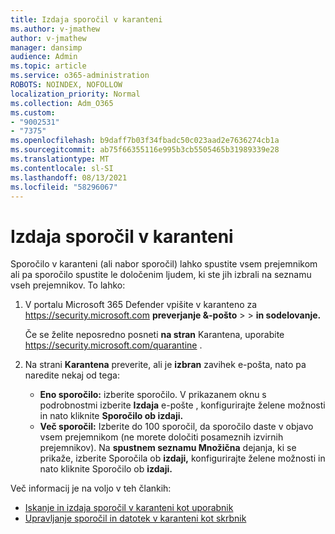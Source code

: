 ```yaml
---
title: Izdaja sporočil v karanteni
ms.author: v-jmathew
author: v-jmathew
manager: dansimp
audience: Admin
ms.topic: article
ms.service: o365-administration
ROBOTS: NOINDEX, NOFOLLOW
localization_priority: Normal
ms.collection: Adm_O365
ms.custom:
- "9002531"
- "7375"
ms.openlocfilehash: b9daff7b03f34fbadc50c023aad2e7636274cb1a
ms.sourcegitcommit: ab75f66355116e995b3cb5505465b31989339e28
ms.translationtype: MT
ms.contentlocale: sl-SI
ms.lasthandoff: 08/13/2021
ms.locfileid: "58296067"
---
```

# <a name="release-quarantined-messages"></a>Izdaja sporočil v karanteni

Sporočilo v karanteni (ali nabor sporočil) lahko spustite vsem prejemnikom ali pa sporočilo spustite le določenim ljudem, ki ste jih izbrali na seznamu vseh prejemnikov. To lahko:

1. V portalu Microsoft 365 Defender vpišite v karanteno za <https://security.microsoft.com> **preverjanje &-pošto** \>  \> **in sodelovanje.**

   Če se želite neposredno posneti **na stran** Karantena, uporabite <https://security.microsoft.com/quarantine> .

2. Na strani **Karantena** preverite, ali je **izbran** zavihek e-pošta, nato pa naredite nekaj od tega:
   - **Eno sporočilo:** izberite sporočilo. V prikazanem oknu s podrobnostmi izberite **Izdaja** e-pošte , konfigurirajte želene možnosti in nato kliknite **Sporočilo ob izdaji.**
   - **Več sporočil:** Izberite do 100 sporočil, da sporočilo daste v objavo vsem prejemnikom (ne morete določiti posameznih izvirnih prejemnikov). Na **spustnem seznamu Množična** dejanja, ki se prikaže, izberite Sporočila ob **izdaji,** konfigurirajte želene možnosti in nato kliknite Sporočilo ob **izdaji.**

Več informacij je na voljo v teh člankih:

- [Iskanje in izdaja sporočil v karanteni kot uporabnik](https://docs.microsoft.com/microsoft-365/security/office-365-security/find-and-release-quarantined-messages-as-a-user)
- [Upravljanje sporočil in datotek v karanteni kot skrbnik](https://docs.microsoft.com/microsoft-365/security/office-365-security/manage-quarantined-messages-and-files)
